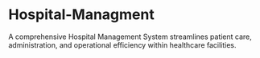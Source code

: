 # Hospital-Managment
A comprehensive Hospital Management System streamlines patient care, administration, and operational efficiency within healthcare facilities.

